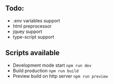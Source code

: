 ## Todo:
- .env  variables support
- html preprocessor
- jquey support
- type-script support

## Scripts available
- Development mode start `npm run dev`
- Build production `npm run build`
- Preview build on http server `npm run preview`